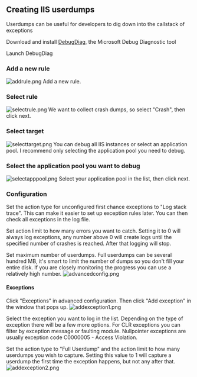 ## Creating IIS userdumps

Userdumps can be useful for developers to dig down into the callstack of exceptions

Download and install [DebugDiag](https://www.microsoft.com/en-us/download/details.aspx?id=58210), the Microsoft Debug Diagnostic tool

Launch DebugDiag

### Add a new rule
![addrule.png]({{site.baseurl}}/addrule.png)
Add a new rule.


### Select rule
![selectrule.png]({{site.baseurl}}/selectrule.png)
We want to collect crash dumps, so select "Crash", then click next.

### Select target
![selecttarget.png]({{site.baseurl}}/selecttarget.png)
You can debug all IIS instances or select an application pool.
I recommend only selecting the application pool you need to debug.


### Select the application pool you want to debug
![selectapppool.png]({{site.baseurl}}/selectapppool.png)
Select your application pool in the list, then click next.


### Configuration
Set the action type for unconfigured first chance exceptions to "Log stack trace". This can make it easier to set up exception rules later. You can then check all exceptions in the log file.

Set action limit to how many errors you want to catch. Setting it to 0 will always log exceptions, any number above 0 will create logs until the specified number of crashes is reached. After that logging will stop.

Set maximum number of userdumps. Full userdumps can be several hundred MB, it's smart to limit the number of dumps so you don't fill your entire disk. If you are closely monitoring the progress you can use a relatively high number.
![advancedconfig.png]({{site.baseurl}}/advancedconfig.png)

#### Exceptions
Click "Exceptions" in advanced configuration.
Then click "Add exception" in the window that pops up.
![addexception1.png]({{site.baseurl}}/addexception1.png)

Select the exception you want to log in the list. Depending on the type of exception there will be a few more options.
For CLR exceptions you can filter by exception message or faulting module.
Nullpointer exceptions are usually exception code C0000005 - Access Violation.

Set the action type to "Full Userdump" and the action limit to how many userdumps you wish to capture.
Setting this value to 1 will capture a userdump the first time the exception happens, but not any after that.
![addexception2.png]({{site.baseurl}}/addexception2.png)

